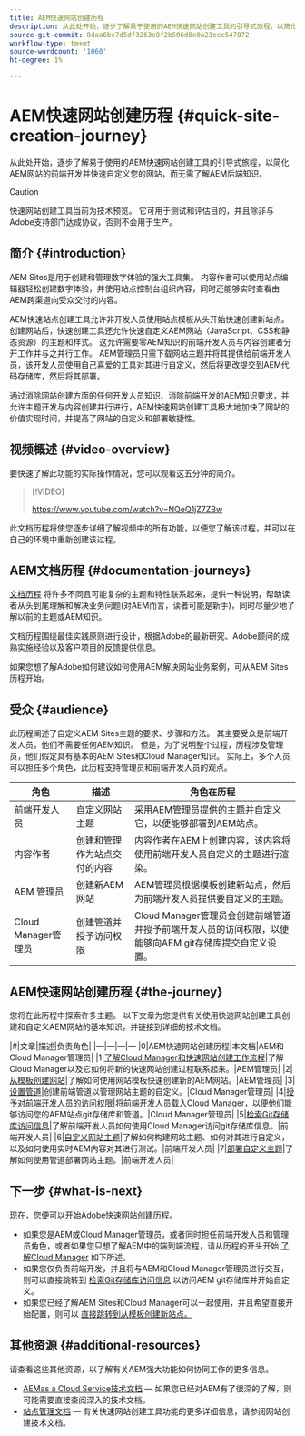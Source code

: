 ```yaml
---
title: AEM快速网站创建历程
description: 从此处开始，逐步了解易于使用的AEM快速网站创建工具的引导式旅程，以简化AEM网站的前端开发并快速自定义您的网站，而无需了解AEM后端知识。
source-git-commit: 8daa6bc7d5df3263e8f2b506d8e0a23ecc547872
workflow-type: tm+mt
source-wordcount: '1060'
ht-degree: 1%

---
```



# AEM快速网站创建历程 {#quick-site-creation-journey}

从此处开始，逐步了解易于使用的AEM快速网站创建工具的引导式旅程，以简化AEM网站的前端开发并快速自定义您的网站，而无需了解AEM后端知识。

>[!CAUTION]
>
>快速网站创建工具当前为技术预览。 它可用于测试和评估目的，并且除非与Adobe支持部门达成协议，否则不会用于生产。

## 简介 {#introduction}

AEM Sites是用于创建和管理数字体验的强大工具集。 内容作者可以使用站点编辑器轻松创建数字体验，并使用站点控制台组织内容，同时还能够实时查看由AEM跨渠道向受众交付的内容。

AEM快速站点创建工具允许非开发人员使用站点模板从头开始快速创建新站点。 创建网站后，快速创建工具还允许快速自定义AEM网站（JavaScript、CSS和静态资源）的主题和样式。 这允许需要零AEM知识的前端开发人员与内容创建者分开工作并与之并行工作。 AEM管理员只需下载网站主题并将其提供给前端开发人员，该开发人员使用自己喜爱的工具对其进行自定义，然后将更改提交到AEM代码存储库，然后将其部署。

通过消除网站创建方面的任何开发人员知识、消除前端开发的AEM知识要求，并允许主题开发与内容创建并行进行，AEM快速网站创建工具极大地加快了网站的价值实现时间，并提高了网站的自定义和部署敏捷性。

## 视频概述 {#video-overview}

要快速了解此功能的实际操作情况，您可以观看这五分钟的简介。

>[!VIDEO]
>
>https://www.youtube.com/watch?v=NQeQ1jZ7ZBw

此文档历程将使您逐步详细了解视频中的所有功能，以便您了解该过程，并可以在自己的环境中重新创建该过程。

## AEM文档历程 {#documentation-journeys}

[文档历程](/help/journey-documentation/home.md) 将许多不同且可能复杂的主题和特性联系起来，提供一种说明，帮助读者从头到尾理解和解决业务问题(对AEM而言，读者可能是新手)，同时尽量少地了解以前的主题或AEM知识。

文档历程围绕最佳实践原则进行设计，根据Adobe的最新研究、Adobe顾问的成熟实施经验以及客户项目的反馈提供信息。

如果您想了解Adobe如何建议如何使用AEM解决网站业务案例，可从AEM Sites历程开始。

## 受众 {#audience}

此历程阐述了自定义AEM Sites主题的要求、步骤和方法。 其主要受众是前端开发人员，他们不需要任何AEM知识。 但是，为了说明整个过程，历程涉及管理员，他们假定具有基本的AEM Sites和Cloud Manager知识。 实际上，多个人员可以担任多个角色，此历程支持管理员和前端开发人员的观点。

| 角色 | 描述 | 角色在历程 |
|---|---|---|
| 前端开发人员 | 自定义网站主题 | 采用AEM管理员提供的主题并自定义它，以便能够部署到AEM站点。 |
| 内容作者 | 创建和管理作为站点交付的内容 | 内容作者在AEM上创建内容，该内容将使用前端开发人员自定义的主题进行渲染。 |
| AEM 管理员 | 创建新AEM网站 | AEM管理员根据模板创建新站点，然后为前端开发人员提供要自定义的主题。 |
| Cloud Manager管理员 | 创建管道并授予访问权限 | Cloud Manager管理员会创建前端管道并授予前端开发人员的访问权限，以便能够向AEM git存储库提交自定义设置。 |

## AEM快速网站创建历程 {#the-journey}

您将在此历程中探索许多主题。 以下文章为您提供有关使用快速网站创建工具创建和自定义AEM网站的基本知识，并链接到详细的技术文档。

|#|文章|描述|负责角色| |—|—|—|— |0|AEM快速网站创建历程|本文档|AEM和Cloud Manager管理员| |1|[了解Cloud Manager和快速网站创建工作流程](cloud-manager.md)|了解Cloud Manager以及它如何将新的快速网站创建过程联系起来。|AEM管理员| |2|[从模板创建网站](create-site.md)|了解如何使用网站模板快速创建新的AEM网站。|AEM管理员| |3|[设置管道](pipeline-setup.md)|创建前端管道以管理网站主题的自定义。|Cloud Manager管理员| |4|[授予对前端开发人员的访问权限](grant-access.md)|将前端开发人员载入Cloud Manager，以便他们能够访问您的AEM站点git存储库和管道。|Cloud Manager管理员| |5|[检索Git存储库访问信息](retrieve-access.md)|了解前端开发人员如何使用Cloud Manager访问git存储库信息。|前端开发人员| |6|[自定义网站主题](customize-theme.md)|了解如何构建网站主题、如何对其进行自定义，以及如何使用实时AEM内容对其进行测试。|前端开发人员| |7|[部署自定义主题](deploy-theme.md)|了解如何使用管道部署网站主题。|前端开发人员|

## 下一步 {#what-is-next}

现在，您便可以开始Adobe快速网站创建历程。

* 如果您是AEM或Cloud Manager管理员，或者同时担任前端开发人员和管理员角色，或者如果您只想了解AEM中的端到端流程，请从历程的开头开始 [了解Cloud Manager](cloud-manager.md) 如下所述。
* 如果您仅负责前端开发，并且将与AEM和Cloud Manager管理员进行交互，则可以直接跳转到 [检索Git存储库访问信息](retrieve-access.md) 以访问AEM git存储库并开始自定义。
* 如果您已经了解AEM Sites和Cloud Manager可以一起使用，并且希望直接开始配置，则可以 [直接跳转到从模板创建新站点。](create-site.md)

## 其他资源 {#additional-resources}

请查看这些其他资源，以了解有关AEM强大功能如何协同工作的更多信息。

* [AEMas a Cloud Service技术文档](https://experienceleague.adobe.com/docs/experience-manager-cloud-service.html)  — 如果您已经对AEM有了很深的了解，则可能需要直接查阅深入的技术文档。
* [站点管理文档](/help/sites-cloud/administering/site-creation/create-site.md)  — 有关快速网站创建工具功能的更多详细信息，请参阅网站创建技术文档。
